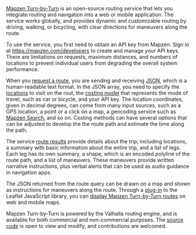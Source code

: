 [Mapzen Turn-by-Turn](https://mapzen.com/projects/valhalla) is an open-source routing service that lets you integrate routing and navigation into a web or mobile application. The service works globally, and provides dynamic and customizable routing by driving, walking, or bicycling, with clear directions for maneuvers along the route.

To use the service, you first need to obtain an API key from Mapzen. Sign in at https://mapzen.com/developers to create and manage your API keys. There are limitations on requests, maximum distances, and numbers of locations to prevent individual users from degrading the overall system performance.

When you [request a route](api-reference.md#inputs-of-a-valhalla-route), you are sending and receiving [JSON](https://en.wikipedia.org/wiki/JSON), which is a human-readable text format. In the JSON array, you need to specify the [locations](api-reference.md#locations) to visit on the rout, the [costing model](api-reference.md#costing-options) that represents the mode of travel, such as car or bicycle, and your API key. The location coordinates, given in decimal degrees, can come from many input sources, such as a GPS location, a point or a click on a map, a geocoding service such as [Mapzen Search](https://mapzen.com/projects/search), and so on. Costing methods can have several options that can be adjusted to develop the the route path and estimate the time along the path.

The service [route results](api-reference.md#outputs-of-a-valhalla-route) provide details about the trip, including locations, a summary with basic information about the entire trip, and a list of legs. Each leg has its own summary, a shape, which is an encoded polyline of the route path, and a list of maneuvers. These maneuvers provide written narrative instructions, plus verbal alerts that can be used as audio guidance in navigation apps.

The JSON returned from the route query can be drawn on a map and shown as instructions for maneuvers along the route. Through a [plug-in](https://github.com/valhalla/lrm-valhalla) to the Leaflet JavaScript library, you can [display Mapzen Turn-by-Turn routes](add-routing-to-a-map.md) on web and mobile maps.

Mapzen Turn-by-Turn is powered by the Valhalla routing engine, and is available for both commercial and non-commercial purposes. The [source code](https://github.com/valhalla) is open to view and modify, and contributions are welcomed.
